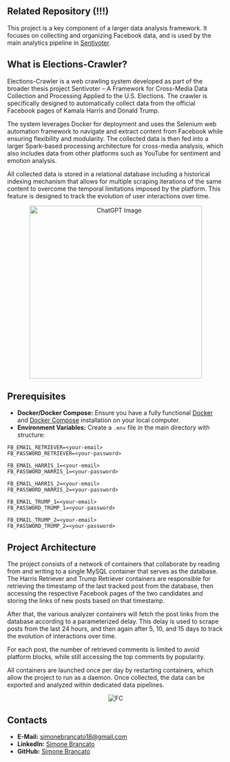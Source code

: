 ## Related Repository (!!!)
This project is a key component of a larger data analysis framework. It focuses on collecting and organizing Facebook data, and is used by the main analytics pipeline in [Sentivoter](https://github.com/SimoneBrancato/Sentivoter).


## What is Elections-Crawler?
Elections-Crawler is a web crawling system developed as part of the broader thesis project Sentivoter – A Framework for Cross-Media Data Collection and Processing Applied to the U.S. Elections.
The crawler is specifically designed to automatically collect data from the official Facebook pages of Kamala Harris and Donald Trump.

The system leverages Docker for deployment and uses the Selenium web automation framework to navigate and extract content from Facebook while ensuring flexibility and modularity. 
The collected data is then fed into a larger Spark-based processing architecture for cross-media analysis, which also includes data from other platforms such as YouTube for sentiment and emotion analysis.

All collected data is stored in a relational database including a historical indexing mechanism that allows for multiple scraping iterations of the same content to overcome the temporal limitations imposed by the platform. 
This feature is designed to track the evolution of user interactions over time.

<div align="center">
  <img src="https://github.com/user-attachments/assets/3a5cbc1c-68bc-4eed-afec-4ba10484c801" alt="ChatGPT Image" width="400"/>
</div>

## Prerequisites

- **Docker/Docker Compose:** Ensure you have a fully functional [Docker](https://www.docker.com/) and [Docker Compose](https://docs.docker.com/compose/) installation on your local computer.
- **Environment Variables:** Create a `.env` file in the main directory with structure:
```env
FB_EMAIL_RETRIEVER=<your-email>
FB_PASSWORD_RETRIEVER=<your-password>

FB_EMAIL_HARRIS_1=<your-email>
FB_PASSWORD_HARRIS_1=<your-password>

FB_EMAIL_HARRIS_2=<your-email>
FB_PASSWORD_HARRIS_2=<your-password>

FB_EMAIL_TRUMP_1=<your-email>
FB_PASSWORD_TRUMP_1=<your-password>

FB_EMAIL_TRUMP_2=<your-email>
FB_PASSWORD_TRUMP_2=<your-password>
```

## Project Architecture

The project consists of a network of containers that collaborate by reading from and writing to a single MySQL container that serves as the database. The Harris Retriever and Trump Retriever containers are responsible for retrieving the timestamp of the last tracked post from the database, then accessing the respective Facebook pages of the two candidates and storing the links of new posts based on that timestamp.

After that, the various analyzer containers will fetch the post links from the database according to a parameterized delay. This delay is used to scrape posts from the last 24 hours, and then again after 5, 10, and 15 days to track the evolution of interactions over time.

For each post, the number of retrieved comments is limited to avoid platform blocks, while still accessing the top comments by popularity.

All containers are launched once per day by restarting containers, which allow the project to run as a daemon. Once collected, the data can be exported and analyzed within dedicated data pipelines.



<div align="center">
  <img src="https://github.com/user-attachments/assets/9c7d976f-b5e7-4669-b1c4-dd4d70518a42" alt="FC"/>
</div>





## Contacts
- **E-Mail:** simonebrancato18@gmail.com
- **LinkedIn:** [Simone Brancato](https://www.linkedin.com/in/simonebrancato18/)
- **GitHub:** [Simone Brancato](https://github.com/SimoneBrancato)



